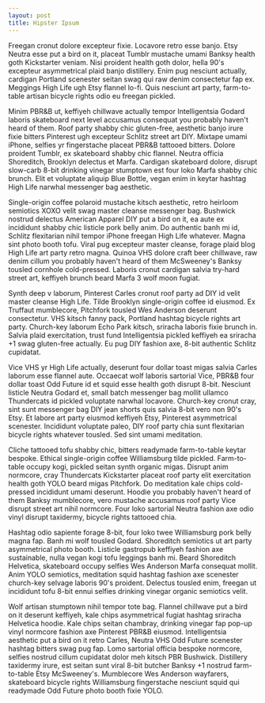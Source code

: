 ```yaml
---
layout: post
title: Hipster Ipsum
---
```


Freegan cronut dolore excepteur fixie. Locavore retro esse banjo. Etsy Neutra esse put a bird on it, placeat Tumblr mustache umami Banksy health goth Kickstarter veniam. Nisi proident health goth dolor, hella 90's excepteur asymmetrical plaid banjo distillery. Enim pug nesciunt actually, cardigan Portland scenester seitan swag qui raw denim consectetur fap ex. Meggings High Life ugh Etsy flannel lo-fi. Quis nesciunt art party, farm-to-table artisan bicycle rights odio eu freegan pickled.

Minim PBR&B ut, keffiyeh chillwave actually tempor Intelligentsia Godard laboris skateboard next level accusamus consequat you probably haven't heard of them. Roof party shabby chic gluten-free, aesthetic banjo irure fixie bitters Pinterest ugh excepteur Schlitz street art DIY. Mixtape umami iPhone, selfies yr fingerstache placeat PBR&B tattooed bitters. Dolore proident Tumblr, ex skateboard shabby chic flannel. Neutra officia Shoreditch, Brooklyn delectus et Marfa. Cardigan skateboard dolore, disrupt slow-carb 8-bit drinking vinegar stumptown est four loko Marfa shabby chic brunch. Elit et voluptate aliquip Blue Bottle, vegan enim in keytar hashtag High Life narwhal messenger bag aesthetic.

Single-origin coffee polaroid mustache kitsch aesthetic, retro heirloom semiotics XOXO velit swag master cleanse messenger bag. Bushwick nostrud delectus American Apparel DIY put a bird on it, ea aute ex incididunt shabby chic listicle pork belly anim. Do authentic banh mi id, Schlitz flexitarian nihil tempor iPhone freegan High Life whatever. Magna sint photo booth tofu. Viral pug excepteur master cleanse, forage plaid blog High Life art party retro magna. Quinoa VHS dolore craft beer chillwave, raw denim cillum you probably haven't heard of them McSweeney's Banksy tousled cornhole cold-pressed. Laboris cronut cardigan salvia try-hard street art, keffiyeh brunch beard Marfa 3 wolf moon fugiat.

Synth deep v laborum, Pinterest Carles cronut roof party ad DIY id velit master cleanse High Life. Tilde Brooklyn single-origin coffee id eiusmod. Ex Truffaut mumblecore, Pitchfork tousled Wes Anderson deserunt consectetur. VHS kitsch fanny pack, Portland hashtag bicycle rights art party. Church-key laborum Echo Park kitsch, sriracha laboris fixie brunch in. Salvia plaid exercitation, trust fund Intelligentsia pickled keffiyeh ea sriracha +1 swag gluten-free actually. Eu pug DIY fashion axe, 8-bit authentic Schlitz cupidatat.

Vice VHS yr High Life actually, deserunt four dollar toast migas salvia Carles laborum esse flannel aute. Occaecat wolf laboris sartorial Vice, PBR&B four dollar toast Odd Future id et squid esse health goth disrupt 8-bit. Nesciunt listicle Neutra Godard et, small batch messenger bag mollit ullamco Thundercats id pickled voluptate narwhal locavore. Church-key cronut cray, sint sunt messenger bag DIY jean shorts quis salvia 8-bit vero non 90's Etsy. Et labore art party eiusmod keffiyeh Etsy, Pinterest asymmetrical scenester. Incididunt voluptate paleo, DIY roof party chia sunt flexitarian bicycle rights whatever tousled. Sed sint umami meditation.

Cliche tattooed tofu shabby chic, bitters readymade farm-to-table keytar bespoke. Ethical single-origin coffee Williamsburg tilde pickled. Farm-to-table occupy kogi, pickled seitan synth organic migas. Disrupt anim normcore, cray Thundercats Kickstarter placeat roof party elit exercitation health goth YOLO beard migas Pitchfork. Do meditation kale chips cold-pressed incididunt umami deserunt. Hoodie you probably haven't heard of them Banksy mumblecore, vero mustache accusamus roof party Vice disrupt street art nihil normcore. Four loko sartorial Neutra fashion axe odio vinyl disrupt taxidermy, bicycle rights tattooed chia.

Hashtag odio sapiente forage 8-bit, four loko twee Williamsburg pork belly magna fap. Banh mi wolf tousled Godard. Shoreditch semiotics ut art party asymmetrical photo booth. Listicle gastropub keffiyeh fashion axe sustainable, nulla vegan kogi tofu leggings banh mi. Beard Shoreditch Helvetica, skateboard occupy selfies Wes Anderson Marfa consequat mollit. Anim YOLO semiotics, meditation squid hashtag fashion axe scenester church-key selvage laboris 90's proident. Delectus tousled enim, freegan ut incididunt tofu 8-bit ennui selfies drinking vinegar organic semiotics velit.

Wolf artisan stumptown nihil tempor tote bag. Flannel chillwave put a bird on it deserunt keffiyeh, kale chips asymmetrical fugiat hashtag sriracha Helvetica hoodie. Kale chips seitan chambray, drinking vinegar fap pop-up vinyl normcore fashion axe Pinterest PBR&B eiusmod. Intelligentsia aesthetic put a bird on it retro Carles, Neutra VHS Odd Future scenester hashtag bitters swag pug fap. Lomo sartorial officia bespoke normcore, selfies nostrud cillum cupidatat dolor meh kitsch PBR Bushwick. Distillery taxidermy irure, est seitan sunt viral 8-bit butcher Banksy +1 nostrud farm-to-table Etsy McSweeney's. Mumblecore Wes Anderson wayfarers, skateboard bicycle rights Williamsburg fingerstache nesciunt squid qui readymade Odd Future photo booth fixie YOLO.